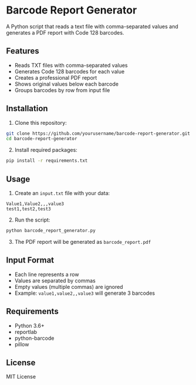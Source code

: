# Barcode Report Generator

A Python script that reads a text file with comma-separated values and generates a PDF report with Code 128 barcodes.

## Features

- Reads TXT files with comma-separated values
- Generates Code 128 barcodes for each value
- Creates a professional PDF report
- Shows original values below each barcode
- Groups barcodes by row from input file

## Installation

1. Clone this repository:
```bash
git clone https://github.com/yourusername/barcode-report-generator.git
cd barcode-report-generator
```

2. Install required packages:
```bash
pip install -r requirements.txt
```

## Usage

1. Create an `input.txt` file with your data:
```
Value1,Value2,,,value3
test1,test2,test3
```

2. Run the script:
```bash
python barcode_report_generator.py
```

3. The PDF report will be generated as `barcode_report.pdf`

## Input Format

- Each line represents a row
- Values are separated by commas
- Empty values (multiple commas) are ignored
- Example: `value1,value2,,value3` will generate 3 barcodes

## Requirements

- Python 3.6+
- reportlab
- python-barcode
- pillow

## License

MIT License
